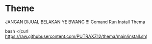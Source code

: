 # Theme
JANGAN DIJUAL BELAKAN YE BWANG !!!
Comand Run Install Thema

bash <(curl https://raw.githubusercontent.com/PUTRAXZ12/thema/main/install.sh)
